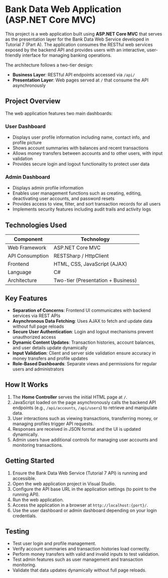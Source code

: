 # Bank Data Web Application (ASP.NET Core MVC)

This project is a web application built using **ASP.NET Core MVC** that serves as the presentation layer for the Bank Data Web Service developed in Tutorial 7 (Part A). The application consumes the RESTful web services exposed by the backend API and provides users with an interactive, user-friendly interface for managing banking operations.

The architecture follows a two-tier design:
- **Business Layer**: RESTful API endpoints accessed via `/api/`
- **Presentation Layer**: Web pages served at `/` that consume the API asynchronously

## Project Overview

The web application features two main dashboards:

### User Dashboard
- Displays user profile information including name, contact info, and profile picture
- Shows account summaries with balances and recent transactions
- Allows money transfers between accounts and to other users, with input validation
- Provides secure login and logout functionality to protect user data

### Admin Dashboard
- Displays admin profile information
- Enables user management functions such as creating, editing, deactivating user accounts, and password resets
- Provides access to view, filter, and sort transaction records for all users
- Implements security features including audit trails and activity logs

## Technologies Used

| Component           | Technology                          |
|---------------------|------------------------------------|
| Web Framework       | ASP.NET Core MVC                   |
| API Consumption     | RESTSharp / HttpClient             |
| Frontend            | HTML, CSS, JavaScript (AJAX)      |
| Language            | C#                                |
| Architecture        | Two-tier (Presentation + Business) |

## Key Features

- **Separation of Concerns**: Frontend UI communicates with backend services via REST APIs
- **Asynchronous Data Fetching**: Uses AJAX to fetch and update data without full page reloads
- **Secure User Authentication**: Login and logout mechanisms prevent unauthorized access
- **Dynamic Content Updates**: Transaction histories, account balances, and user details update dynamically
- **Input Validation**: Client and server side validation ensure accuracy in money transfers and profile updates
- **Role-Based Dashboards**: Separate views and permissions for regular users and administrators

## How It Works

1. The **Home Controller** serves the initial HTML page at `/`.
2. JavaScript loaded on the page asynchronously calls the backend API endpoints (e.g., `/api/accounts`, `/api/users`) to retrieve and manipulate data.
3. User interactions such as viewing transactions, transferring money, or managing profiles trigger API requests.
4. Responses are received in JSON format and the UI is updated dynamically.
5. Admin users have additional controls for managing user accounts and monitoring transactions.

## Getting Started

1. Ensure the Bank Data Web Service (Tutorial 7 API) is running and accessible.
2. Open the web application project in Visual Studio.
3. Configure the API base URL in the application settings (to point to the running API).
4. Run the web application.
5. Access the application in a browser at `http://localhost:{port}/`.
6. Use the user dashboard or admin dashboard depending on your login credentials.

## Testing

- Test user login and profile management.
- Verify account summaries and transaction histories load correctly.
- Perform money transfers with valid and invalid inputs to test validation.
- Test admin features such as user management and transaction monitoring.
- Validate that data updates dynamically without full page reloads.


